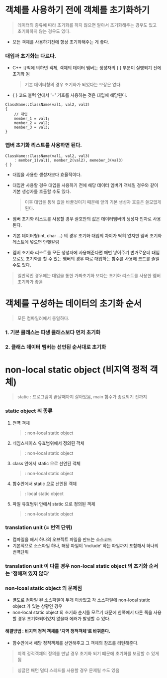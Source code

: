 # 객체를 사용하기 전에 객체를 초기화하기

> 데이터의 종류에 따라 초기화를 하지 않으면 알아서 초기화해주는 경우도 있고
> 초기화하지 않는 경우도 있다.

- 모든 객체를 사용하기전에 항상 초기화해주는 게 좋다.

### 대입과 초기화는 다르다.

- C++ 규칙에 의하면 객체, 객체의 데이터 멤버는 생성자의 { } 부분이 실행되기 전에 초기화 됨
    > 기본 데이터형의 경우 초기화가 되었다는 보장은 없다.
- { } 코드 블럭 안에서 '=' 기호를 사용하는 것은 대입에 해당된다.
```
ClassName::ClassName(val1, val2, val3)
{
    // 대입
    member_1 = val1;
    member_2 = val2;
    member_3 = val3;
}
```

### 멥버 초기화 리스트를 사용하면 된다.
```
ClassName::ClassName(val1, val2, val3)
    : member_1(val1), member_2(val2), memeber_3(val3)
{ }
```
- 대입을 사용한 생성자보다 효율적이다.

- 대입만 사용할 경우 대입을 사용하기 전에 해당 데이터 멤버가 객체일 경우와 같이 기본 생성자를 호출할 수도 있다.
    > 이후 대입을 통해 값을 바꿀것이기 때문에 앞의 기본 생성자 호출은 쓸모없게 된다.

- 멤버 초기화 리스트를 사용할 경우 괄호안의 값은 데이터멤버의 생성자 인자로 사용된다.

- 기본 데이터형(int, char ...) 의 경우 초기화 대입의 차이가 딱히 없지만 멤버 초기화 레스트에 넣으면 안헷갈림

- 멤버 초기화 리스트를 모든 생성자에 사용해준다면 매번 넣어주기 번거로운데 대입으로도 초기화를 할 수 있는
    멤버의 경우 따로 대입하는 함수를 사용해 코드를 줄일 수도 있다.

> 일반적인 경우에는 대입을 통한 가짜초기화 보다는 초기화 리스트를 사용한 멤버 초기화가 좋음


# 객체를 구성하는 데이터의 초기화 순서
> 모든 컴파일러에서 동일하다.


### 1. 기본 클래스는 파생 클래스보다 먼저 초기화
### 2. 클래스 데이터 멤버는 선언된 순서대로 초기화



# non-local static object (비지역 정적 객체)

> static : 프로그램이 끝날때까지 살아있음, main 함수가 종료되기 전까지

### static object 의 종류

1. 전역 객체
    > : non-local static object
2. 네임스페이스 유효범위에서 정의된 객체
    > : non-local static object
3. class 안에서 static 으로 선언된 객체
    > : non-local static object
4. 함수안에서 static 으로 선언된 객체
    > : local static object
5. 파일 유효범위 안에서 static 으로 정의된 객체
    > : non-local static object


### translation unit (= 번역 단위)
- 컴파일을 해서 하나의 오브젝트 파일을 만드는 소스코드
- 기본적으로 소스파일 하나, 해당 파일이 'include' 하는 파일까지 포함해서 하나의 번역단위

### translation unit 이 다를 경우 non-local static object 의 초기화 순서는 '정해져 있지 않다'


### non-lcoal static object 의 문제점
- 별도로 컴파일 된 소스파일이 두개 이상있고 각 소스파일에 non-local static object 가 있는 상황인 경우
- non-local static object 의 초기화 순서를 모르기 대문에 한쪽에서 다른 쪽을 사용할 경우 초기화되어있지
    않을때 에러가 발생할 수 있다.


#### 해결방법 : 비지역 정적 객체를 '지역 정적객체'로 바꿔준다.
- 함수안에서 해당 정적객체를 선언해주고 그 객체의 참조를 리턴해준다.
> 지역 정적객체의 정의를 만날 경우 초기화 되기 떄문에 초기화를 보장할 수 있게됨

> 싱글턴 패턴
> 멀티 스레드를 사용할 경우 문제될 수도 있음